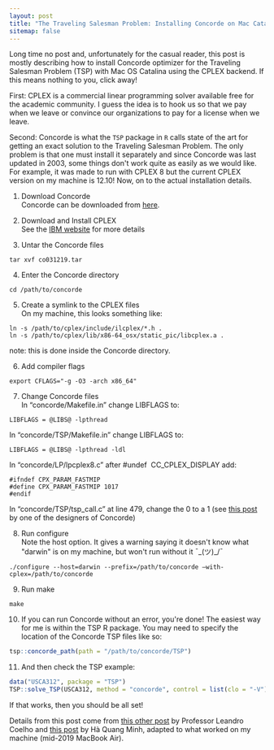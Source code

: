 ```yaml
---
layout: post
title: "The Traveling Salesman Problem: Installing Concorde on Mac Catalina with CPLEX"
sitemap: false
---
```


Long time no post and, unfortunately for the casual reader, this post is mostly describing how to install Concorde optimizer for the Traveling Salesman Problem (TSP) with Mac OS Catalina using the CPLEX backend. If this means nothing to you, click away!

First: CPLEX is a commercial linear programming solver available free for the academic community. I guess the idea is to hook us so that we pay when we leave or convince our organizations to pay for a license when we leave. 

Second: Concorde is what the `TSP` package in `R` calls state of the art for getting an exact solution to the Traveling Salesman Problem. The only problem is that one must install it separately and since Concorde was last updated in 2003, some things don't work quite as easily as we would like. For example, it was made to run with CPLEX 8 but the current CPLEX version on my machine is 12.10! Now, on to the actual installation details.

1. Download Concorde<br>
Concorde can be downloaded from [here](math.uwaterloo.ca/tsp/concorde/downloads/codes/src/co031219.tgz).

2. Download and Install CPLEX<br>
See the [IBM website](https://www.ibm.com/products/ilog-cplex-optimization-studio
) for more details 
3. Untar the Concorde files<br>
```unix
tar xvf co031219.tar
```

4. Enter the Concorde directory<br>
```unix
cd /path/to/concorde
```

5. Create a symlink to the CPLEX files<br>
On my machine, this looks something like:<br>
```unix
ln -s /path/to/cplex/include/ilcplex/*.h .
ln -s /path/to/cplex/lib/x86-64_osx/static_pic/libcplex.a .
```
note: this is done inside the Concorde directory.

6. Add compiler flags<br>
```unix
export CFLAGS="-g -O3 -arch x86_64"
```

7. Change Concorde files<br>
In “concorde/Makefile.in” change LIBFLAGS to:<br>
```unix
LIBFLAGS = @LIBS@ -lpthread
```
In “concorde/TSP/Makefile.in” change LIBFLAGS to:<br>
```unix
LIBFLAGS = @LIBS@ -lpthread -ldl
```
In “concorde/LP/lpcplex8.c” after #undef  CC_CPLEX_DISPLAY add:<br>
```unix
#ifndef CPX_PARAM_FASTMIP
#define CPX_PARAM_FASTMIP 1017
#endif
```
In “concorde/TSP/tsp_call.c” at line 479, change the 0 to a 1 (see [this post](https://www.ibm.com/developerworks/community/forums/html/topic?id=96be05f6-fca8-4679-8733-28c034755ffc&permalinkReplyUuid=f7df291c-4717-45c6-b416-a86c69100d35) by one of the designers of Concorde)

8. Run configure<br>
Note the host option. It gives a warning saying it doesn't know what "darwin" is on my machine, but won't run without it ¯\_(ツ)_/¯ <br>
```unix
./configure --host=darwin --prefix=/path/to/concorde –with-cplex=/path/to/concorde
```

9. Run make<br>
```unix
make
```

10. If you can run Concorde without an error, you're done!
The easiest way for me is within the TSP R package. You may need to specify the location of the Concorde TSP files like so:<br>
```r
tsp::concorde_path(path = "/path/to/concorde/TSP")
```

11. And then check the TSP example:<br>
```r
data("USCA312", package = "TSP")
TSP::solve_TSP(USCA312, method = "concorde", control = list(clo = "-V"))
```
If that works, then you should be all set!
 
Details from this post come from [this other post](leandro-coelho.com/install-and-run-concorde-with-cplex/) by Professor Leandro Coelho and [this post](qmha.wordpress.com/2015/08/20/installing-concorde-on-mac-os-x/) by Hà Quang Minh, adapted to what worked on my machine (mid-2019 MacBook Air).